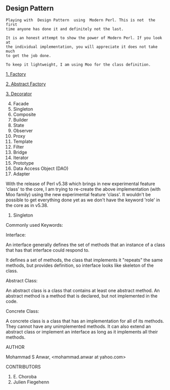 ## Design Pattern

    Playing with  Design Pattern  using  Modern Perl. This is not  the first
    time anyone has done it and definitely not the last.

    It is an honest attempt to show the power of Modern Perl. If you look at
    the individual implementation, you will appreciate it does not take much
    to get the job done.

    To keep it lightweight, I am using Moo for the class definition.

[1. Factory](https://github.com/manwar/Design-Patterns/tree/master/01-factory)

[2. Abstract Factory](https://github.com/manwar/Design-Patterns/tree/master/02-abstract-factory)

[3. Decorator](https://github.com/manwar/Design-Patterns/tree/master/03-decorator)

4. Facade
 5. Singleton
 6. Composite
 7. Builder
 8. State
 9. Observer
10. Proxy
11. Template
12. Filter
13. Bridge
14. Iterator
15. Prototype
16. Data Access Object (DAO)
17. Adapter

With the release of Perl v5.38 which brings in new experimental feature 'class' to the core, I am trying to re-create the above implementation (with Moo family) using the new experimental feature 'class'. It wouldn't be possible to get everything done yet as we don't have the keyword 'role' in the core as in v5.38.

1. Singleton

Commonly used Keywords:

Interface:

An interface generally defines the set of  methods that an instance of a
class that has that interface could respond to.

It defines  a set of methods, the class that implements it "repeats" the
same methods, but provides definition, so  interface looks like skeleton
of the class.

Abstract Class:

An abstract class is a class that  contains at least one abstract method.
An abstract method is  a method  that is declared, but not implemented in
the code.

Concrete Class:

A concrete class is a class  that  has an implementation  for all of its
methods. They cannot have any unimplemented methods. It  can also extend
an abstract class or implement an interface as long as it implements all
their methods.

AUTHOR

Mohammad S Anwar, <mohammad.anwar at yahoo.com>

CONTRIBUTORS

1. E. Choroba
2. Julien Fiegehenn
